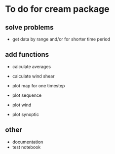 # To do for cream package 



## solve problems 

 - get data by range and/or for shorter time period 



## add functions 

- calculate averages 
- calculate wind shear 

- plot map for one timestep 
- plot sequence 
- plot wind 
- plot synoptic 




## other 

- documentation 
- test notebook 

